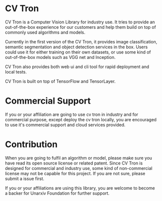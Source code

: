 # CV Tron

CV Tron is a Computer Vision Library for industry use. It tries to provide an out-of-the-box experience for our customers and help them build on top of commonly used algorithms and models.

Currently in the first version of the CV Tron, it provides image classification, semantic segmentation and object detection services in the box. Users could use it for either training on their own datasets, or use some kind of out-of-the-box models such as VGG net and Inception.

CV Tron also provides both web ui and cli tool for rapid deployment and local tests.

CV Tron is built on top of TensorFlow and TensorLayer. 

# Commercial Support

If you or your affiliation are going to use cv tron in industry and for commercial purpose, except deploy the cv tron locally, you are encouraged to use it's commercial support and cloud services provided.

# Contribution 

When you are going to fulfil an algorithm or model, please make sure you have read its open source license or related patent. Since CV Tron is designed for commercial and industry use, some kind of non-commercial license may not be capable for this project. If you are not sure, please submit a issue first. 

If you or your affiliations are using this library, you are welcome to become a backer for Unarxiv Foundation for further support.